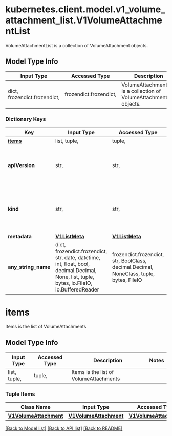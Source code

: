 # kubernetes.client.model.v1_volume_attachment_list.V1VolumeAttachmentList

VolumeAttachmentList is a collection of VolumeAttachment objects.

## Model Type Info
Input Type | Accessed Type | Description | Notes
------------ | ------------- | ------------- | -------------
dict, frozendict.frozendict,  | frozendict.frozendict,  | VolumeAttachmentList is a collection of VolumeAttachment objects. | 

### Dictionary Keys
Key | Input Type | Accessed Type | Description | Notes
------------ | ------------- | ------------- | ------------- | -------------
**[items](#items)** | list, tuple,  | tuple,  | Items is the list of VolumeAttachments | 
**apiVersion** | str,  | str,  | APIVersion defines the versioned schema of this representation of an object. Servers should convert recognized schemas to the latest internal value, and may reject unrecognized values. More info: https://git.k8s.io/community/contributors/devel/sig-architecture/api-conventions.md#resources | [optional] 
**kind** | str,  | str,  | Kind is a string value representing the REST resource this object represents. Servers may infer this from the endpoint the kubernetes.client submits requests to. Cannot be updated. In CamelCase. More info: https://git.k8s.io/community/contributors/devel/sig-architecture/api-conventions.md#types-kinds | [optional] 
**metadata** | [**V1ListMeta**](V1ListMeta.md) | [**V1ListMeta**](V1ListMeta.md) |  | [optional] 
**any_string_name** | dict, frozendict.frozendict, str, date, datetime, int, float, bool, decimal.Decimal, None, list, tuple, bytes, io.FileIO, io.BufferedReader | frozendict.frozendict, str, BoolClass, decimal.Decimal, NoneClass, tuple, bytes, FileIO | any string name can be used but the value must be the correct type | [optional]

# items

Items is the list of VolumeAttachments

## Model Type Info
Input Type | Accessed Type | Description | Notes
------------ | ------------- | ------------- | -------------
list, tuple,  | tuple,  | Items is the list of VolumeAttachments | 

### Tuple Items
Class Name | Input Type | Accessed Type | Description | Notes
------------- | ------------- | ------------- | ------------- | -------------
[**V1VolumeAttachment**](V1VolumeAttachment.md) | [**V1VolumeAttachment**](V1VolumeAttachment.md) | [**V1VolumeAttachment**](V1VolumeAttachment.md) |  | 

[[Back to Model list]](../../README.md#documentation-for-models) [[Back to API list]](../../README.md#documentation-for-api-endpoints) [[Back to README]](../../README.md)

